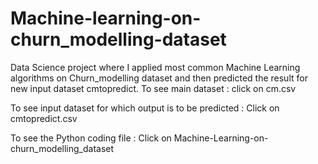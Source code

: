 # Machine-learning-on-churn_modelling-dataset
Data Science project where I applied most common Machine Learning algorithms on Churn_modelling dataset and then predicted the result for new input dataset cmtopredict.
To see main dataset : click on cm.csv

To see input dataset for which output is to be predicted : Click on cmtopredict.csv

To see the Python coding file : Click on Machine-Learning-on-churn_modelling_dataset
